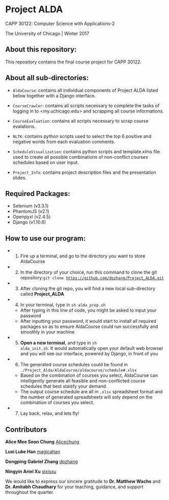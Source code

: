 # Project ALDA

CAPP 30122: Computer Science with Applications-2

The University of Chicago | Winter 2017

## About this repository:
This repository contains the final course project for CAPP 30122. 

## About all sub-directories:
* <code>AldaCourse</code>: contains all individual components of Project ALDA 
listed below together with a Django interface.

* <code>CourseCrawler</code>: contains all scripts necessary to complete the 
tasks of logging in to <my.uchicago.edu> and scrapping all course informations.

* <code>CourseEvaluation</code>: contains all scripts necessary to scrap 
course evalations.

* <code>NLTK</code>: contains python scripts used to select the top 6 positive
 and negative words from each evaluation comments.

* <code>ScheduleVisualization</code>: contains python scripts and 
template.xlms file used to create all possible combinations of non-conflict 
courses schedules based on user input. 

* <code>Project_Info</code>: contains project description files and 
the presentation slides.

## Required Packages:
* Selenium (v3.3.1)
* PhantomJS (v2.1)
* Openpyxl (v2.4.5)
* Django (v1.10.6)

## How to use our program:
* 1. Fire up a terminal, and go to the directory you want to store AldaCourse
* 2. In the directory of your choice, run this command to clone the git 
repository:<code>git clone https://github.com/dpzhang/Project_ALDA.git</code>
* 3. After cloning the git repo, you will find a new local sub-directory called 
**Project_ALDA**
* 4. In your terminal, type in <code>sh alda_prep.sh</code> 
    + After typing in this line of code, you might be asked to input your 
      password
    + After inputting your password, it would start to install all required
      packages so as to ensure AldaCourse could run successfully and 
      smoothly in your machine
* 5. **Open a new terminal**, and type in <code>sh alda_init.sh</code>. It 
     would automatically open your default web browser and you will see our 
     interface, powered by Django, in front of you
* 6. The generated course schedules could be found in <code>./Project_Alda/AldaCourse/aldacourse/schedule#.xlsx</code>
    + Based on the combination of courses you select, AldaCourse can 
      intelligently generate all feasible and non-conflicted course schedules 
      that best staisfy your demand.
    + The output course schedule are all in <code>.xlsx</code> spreadsheet 
format and the number of generated spreadsheets will soly depend on the 
combination of courses you select.
 
* 7. Lay back, relax, and lets fly! 

## Contributors
**Alice Mee Seon Chung** [Alicechung](https://github.com/Alicechung)

**Luxi Luke Han** [magicahan](https://github.com/magicahan)

**Dongping Gabriel Zhang** [dpzhang](https://github.com/dpzhang)

**Ningyin Ariel Xu** [sixisxu](https://github.com/sixisxu)

We would like to express our sincere gratitude to **Dr. Matthew Wachs** and 
**Dr. Amitabh Chaudhary** for your teaching, guidance, and support throughout the
quarter.
